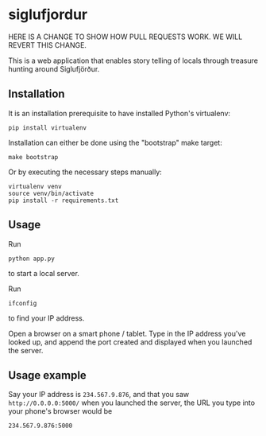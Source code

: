siglufjordur
============

HERE IS A CHANGE TO SHOW HOW PULL REQUESTS WORK. WE WILL REVERT THIS CHANGE.

This is a web application that enables story telling of locals through treasure hunting around Siglufjörður.


Installation
------------

It is an installation prerequisite to have installed Python's virtualenv:

    pip install virtualenv

Installation can either be done using the "bootstrap" make target:

    make bootstrap

Or by executing the necessary steps manually:

    virtualenv venv
    source venv/bin/activate
    pip install -r requirements.txt


Usage
-----

Run

    python app.py

to start a local server.

Run

    ifconfig

to find your IP address.

Open a browser on a smart phone / tablet. Type in the IP address you've looked up, and append the port created and displayed when you launched the server.

Usage example
-------------

Say your IP address is `234.567.9.876`, and that you saw `http://0.0.0.0:5000/` when you launched the server, the URL you type into your phone's browser would be

    234.567.9.876:5000

